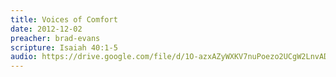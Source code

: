```yaml
---
title: Voices of Comfort
date: 2012-12-02
preacher: brad-evans
scripture: Isaiah 40:1-5
audio: https://drive.google.com/file/d/1O-azxAZyWXKV7nuPoezo2UCgW2LnvAD1/view
---
```


